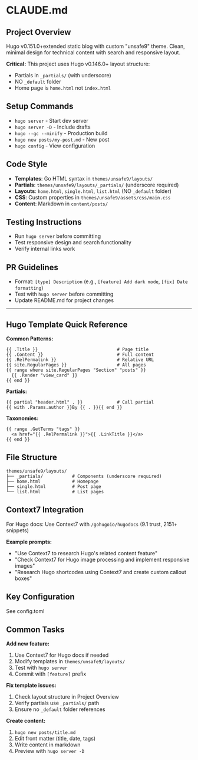 # CLAUDE.md

## Project Overview
Hugo v0.151.0+extended static blog with custom "unsafe9" theme. Clean, minimal design for technical content with search and responsive layout.

**Critical:** This project uses Hugo v0.146.0+ layout structure:
- Partials in `_partials/` (with underscore)
- NO `_default` folder
- Home page is `home.html` not `index.html`

## Setup Commands
- `hugo server` - Start dev server
- `hugo server -D` - Include drafts
- `hugo --gc --minify` - Production build
- `hugo new posts/my-post.md` - New post
- `hugo config` - View configuration

## Code Style
- **Templates**: Go HTML syntax in `themes/unsafe9/layouts/`
- **Partials**: `themes/unsafe9/layouts/_partials/` (underscore required)
- **Layouts**: `home.html`, `single.html`, `list.html` (NO `_default` folder)
- **CSS**: Custom properties in `themes/unsafe9/assets/css/main.css`
- **Content**: Markdown in `content/posts/`

## Testing Instructions
- Run `hugo server` before committing
- Test responsive design and search functionality
- Verify internal links work

## PR Guidelines
- Format: `[type] Description` (e.g., `[feature] Add dark mode`, `[fix] Date formatting`)
- Test with `hugo server` before committing
- Update README.md for project changes

---

## Hugo Template Quick Reference

**Common Patterns:**
```go-html-template
{{ .Title }}                              # Page title
{{ .Content }}                            # Full content
{{ .RelPermalink }}                       # Relative URL
{{ site.RegularPages }}                   # All pages
{{ range where site.RegularPages "Section" "posts" }}
  {{ .Render "view_card" }}
{{ end }}
```

**Partials:**
```go-html-template
{{ partial "header.html" . }}             # Call partial
{{ with .Params.author }}By {{ . }}{{ end }}
```

**Taxonomies:**
```go-html-template
{{ range .GetTerms "tags" }}
  <a href="{{ .RelPermalink }}">{{ .LinkTitle }}</a>
{{ end }}
```

## File Structure
```
themes/unsafe9/layouts/
├── _partials/           # Components (underscore required)
├── home.html            # Homepage
├── single.html          # Post page
└── list.html            # List pages
```

## Context7 Integration
For Hugo docs: Use Context7 with `/gohugoio/hugodocs` (9.1 trust, 2151+ snippets)

**Example prompts:**
- "Use Context7 to research Hugo's related content feature"
- "Check Context7 for Hugo image processing and implement responsive images"
- "Research Hugo shortcodes using Context7 and create custom callout boxes"

## Key Configuration
See config.toml

## Common Tasks

**Add new feature:**
1. Use Context7 for Hugo docs if needed
2. Modify templates in `themes/unsafe9/layouts/`
3. Test with `hugo server`
4. Commit with `[feature]` prefix

**Fix template issues:**
1. Check layout structure in Project Overview
2. Verify partials use `_partials/` path
3. Ensure no `_default` folder references

**Create content:**
1. `hugo new posts/title.md`
2. Edit front matter (title, date, tags)
3. Write content in markdown
4. Preview with `hugo server -D`
